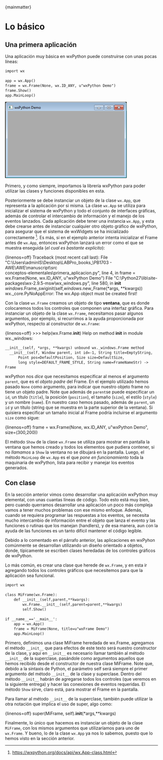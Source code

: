{mainmatter}

# Lo básico

## Una primera aplicación

Una aplicación muy básica en wxPython puede construirse con unas pocas líneas:

    import wx

    app = wx.App()
    frame = wx.Frame(None, wx.ID_ANY, u"wxPython Demo")
    frame.Show()
    app.MainLoop()

![Imagen 01](images/conceptos-elementales/primera_aplicacion.png)

Primero, y como siempre, importamos la librería wxPython para poder utilizar 
las clases y funciones disponibles en esta. 

Posteriormente se debe instanciar un objeto de la clase `wx.App`, que representa 
a la aplicación por si misma. La clase `wx.App` se utiliza para inicializar 
el sistema de wxPython y todo el conjunto de interfaces gráficas, además de controlar 
el intercambio de información y el manejo de los eventos lanzados. 
Cada aplicación debe tener una instancia `wx.App`, y esta debe crearse antes de 
instanciar cualquier otro objeto gráfico de wxPython, para asegurar que el 
sistema de wxWidgets se ha inicializado correctamente [^wxapp]. Es más, si en el ejemplo 
anterior intenta inicializar el Frame antes de `wx.App`, entonces wxPython lanzará un 
error como el que se muestra enseguida (*el cual es bastante explícito*):

{linenos=off}
    Traceback (most recent call last):
      File "C:\Users\adminIS\Desktop\LABPro\_books_\PB1703 - AWE\AWE\manuscript\src\
    conceptos-elementales\primera_aplicacion.py", line 4, in <module>
        frame = wx.Frame(None, wx.ID_ANY, u"wxPython Demo")
      File "C:\Python27\lib\site-packages\wx-2.9.5-msw\wx\_windows.py", line 580, in
     __init__
        _windows_.Frame_swiginit(self,_windows_.new_Frame(*args, **kwargs))
    wx._core.PyNoAppError: The wx.App object must be created first!

[^wxapp]: https://wxpython.org/docs/api/wx.App-class.html

Con la clase `wx.Frame` creamos un objeto de tipo **ventana**, que es donde colocaremos 
todos los controles que componen una interfaz gráfica. Para instanciar un objeto de la clase 
`wx.Frame`, necesitamos pasar algunos argumentos, por ejemplo, si recurrimos a la ayuda 
proporcionada por wxPython, respecto al constructor de `wx.Frame`:

{linenos=off}
    >>> help(wx.Frame.__init__)
    Help on method __init__ in module wx._windows:

    __init__(self, *args, **kwargs) unbound wx._windows.Frame method
      __init__(self, Window parent, int id=-1, String title=EmptyString, 
          Point pos=DefaultPosition, Size size=DefaultSize, 
          long style=DEFAULT_FRAME_STYLE, String name=FrameNameStr) -> Frame


wxPython nos *dice* que necesitamos especificar al menos el argumento `parent`, que es 
el *objeto padre* del Frame. En el ejemplo utilizado hemos pasado `None` como argumento, 
para indicar que nuestro objeto frame no tiene un objeto padre. Note que además de 
`parent`se puede especificar un `id`, un título (`title`), la posición (`position`), 
el tamaño (`size`), el estilo (`style`) y un nombre (`name`). En nuestro caso 
hemos pasado, además de `parent`, un `id` y un título (string que se muestra en la parte 
superior de la ventana). Si quisiera especificar un tamaño inicial al Frame podría incluirse 
el argumento `size` como sigue:


{linenos=off}
    frame = wx.Frame(None, wx.ID_ANY, u"wxPython Demo", size=(300,200))


El método `Show` de la clase `wx.Frame` se utiliza para mostrar en pantalla la ventana que hemos 
creado y todos los elementos que pudiera contener, si no *llamamos* a `Show` la ventana no 
se dibujará en la pantalla. Luego, el método `MainLoop` de `wx.App` es el que *pone en funcionamiento* 
toda la maquinaria de wxPython, lista para recibir y manejar los eventos generados.


## Con clase

En la sección anterior vimos como desarrollar una aplicación wxPython muy elemental, con unas 
cuantas líneas de código. Todo esto está muy bien, pero cuando querramos desarrollar una 
aplicación un poco más compleja vamos a tener muchos problemas con ese mismo enfoque. 
Además, cuando se requiera programar las respuestas a los eventos, se necesita mucho 
intercambio de información entre el objeto que lanza el evento y las funciones o rutinas 
que los manejan (handlers), y de esa manera, aun con la ayuda de las funciones es un tanto 
difícil mantener el código legible.

Debido a lo comentado en el párrafo anterior, las aplicaciones en wxPyhon comúnmente 
se desarrollan utilizando un diseño orientado a objetos, donde, típicamente se escriben 
clases heredadas de los controles gráficos de wxPython.

Lo más común, es crear una clase que herede de `wx.Frame`, y en esta ir agregando todos 
los controles gráficos que necesitemos para que la aplicación sea funcional.


    import wx

    class MiFrame(wx.Frame):
        def __init__(self,parent,**kwargs):
            wx.Frame.__init__(self,parent=parent,**kwargs)
            self.Show()

    if __name__=='__main__':
        app = wx.App()
        frame = MiFrame(None, title=u"wxFrame Demo")
        app.MainLoop()


Primero, definimos una clase MiFrame heredada de wx.Frame, agregamos el método `__init__` que 
para efectos de este texto será nuestro constructor de la clase, y aquí en `__init__` es 
necesario llamar también al método `__init__` de la superclase, pasándole como argumentos 
aquellos que hemos recibido desde el constructor de nuestra clase MiFrame. Note que, debido 
a la sintaxis de Python, el parámetro self será siempre el primer argumento del método `__init__` 
de la clase y superclase. Dentro del método `__init__` habrán de agregarse todos los controles 
(que veremos en la siguiente entrega) y hacer las conexiones de eventos requeridas. 
El método `Show` sirve, claro está, para mostrar el Frame en la pantalla.

Para llamar al método `__init__` de la superclase, también puede utilizar la otra 
notación que implica el uso de super, algo como:


{linenos=off}
    super(MiFrame, self).__init__(*args,**kwargs)


Finalmente, lo único que hacemos es instanciar un objeto de la clase `MiFrame`, con los mismos 
argumentos que utilizaríamos para uno de `wx.Frame`. Y bueno, lo de la clase `wx.App` ya nos lo 
sabemos, puesto que lo hemos visto en la sección anterior.
